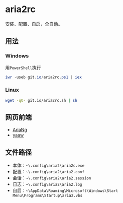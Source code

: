 # aria2rc

安装、配置、自启，全自动。

## 用法

### Windows

用`PowerShell`执行

```ps1
iwr -useb git.io/aria2rc.ps1 | iex
```

### Linux

```bash
wget -qO- git.io/aria2rc.sh | sh
```

## 网页前端

- [AriaNg](http://aria2.net)
- [yaaw](http://aria2c.com)

## 文件路径

- 本体：`~\.config\aria2\aria2c.exe`
- 配置：`~\.config\aria2\aria2.conf`
- 会话：`~\.config\aria2\aria2.session`
- 日志：`~\.config\aria2\aria2.log`
- 自启：`~\AppData\Roaming\Microsoft\Windows\Start Menu\Programs\Startup\aria2.vbs`
